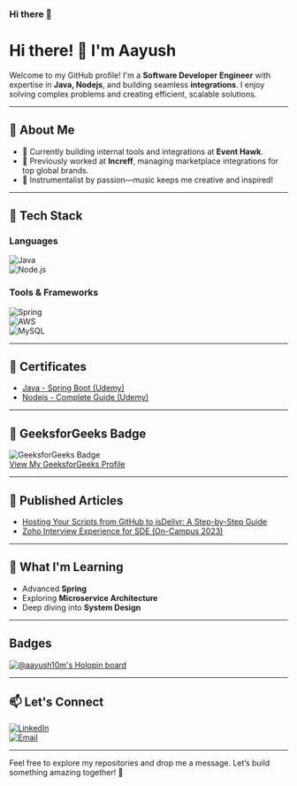 ### Hi there 👋

<!--
**AayushMaurya/AayushMaurya** is a ✨ _special_ ✨ repository because its `README.md` (this file) appears on your GitHub profile.

Here are some ideas to get you started:

- 🔭 I’m currently working on ...
- 🌱 I’m currently learning ...
- 👯 I’m looking to collaborate on ...
- 🤔 I’m looking for help with ...
- 💬 Ask me about ...
- 📫 How to reach me: ...
- 😄 Pronouns: ...
- ⚡ Fun fact: ...
-->

# Hi there! 👋 I'm Aayush  

Welcome to my GitHub profile! I'm a **Software Developer Engineer** with expertise in **Java, Nodejs**, and building seamless **integrations**. I enjoy solving complex problems and creating efficient, scalable solutions.  

---

## 🌟 About Me  

- 🚀 Currently building internal tools and integrations at **Event Hawk**.  
- 🔧 Previously worked at **Increff**, managing marketplace integrations for top global brands.  
- 🎸 Instrumentalist by passion—music keeps me creative and inspired!  

---

## 🔨 Tech Stack  

### Languages  
![Java](https://img.shields.io/badge/Java-ED8B00?style=for-the-badge&logo=java&logoColor=white)  
![Node.js](https://img.shields.io/badge/Node.js-339933?style=for-the-badge&logo=node.js&logoColor=white) 

### Tools & Frameworks  
![Spring](https://img.shields.io/badge/Spring-6DB33F?style=for-the-badge&logo=spring&logoColor=white)  
![AWS](https://img.shields.io/badge/AWS-232F3E?style=for-the-badge&logo=amazon-aws&logoColor=white)  
![MySQL](https://img.shields.io/badge/MySQL-4479A1?style=for-the-badge&logo=mysql&logoColor=white)  

---

## 📜 Certificates  

- [Java - Spring Boot (Udemy)](https://www.udemy.com/certificate/UC-5bed8ab4-3a6f-43ea-afef-e38c482c5cf9/)  
- [Nodejs - Complete Guide (Udemy)](https://www.udemy.com/certificate/UC-2abfc32a-fdba-4bba-b0f8-0365246cbf5e/)  

---

## 🏅 GeeksforGeeks Badge  

![GeeksforGeeks Badge](https://media.geeksforgeeks.org/badges_dir/4ff93d1732102f5f52a67705a240e6a0fbe1fc396eaf8bea4e1c9d5d1dcdc325.png)  
[View My GeeksforGeeks Profile](https://www.geeksforgeeks.org/user/aayush10m/)  

---

## 📄 Published Articles  

- [Hosting Your Scripts from GitHub to jsDelivr: A Step-by-Step Guide](https://www.geeksforgeeks.org/hosting-your-scripts-from-github-to-jsdelivr-a-step-by-step-guide)  
- [Zoho Interview Experience for SDE (On-Campus 2023)](https://www.geeksforgeeks.org/zoho-interview-experience-for-sde-on-campus-2023)  

---

## 🌱 What I'm Learning  

- Advanced **Spring**
- Exploring **Microservice Architecture**  
- Deep diving into **System Design**  

---

## Badges

[![@aayush10m's Holopin board](https://holopin.me/aayush10m)](https://holopin.io/@aayush10m)

---

## 📫 Let's Connect  

[![LinkedIn](https://img.shields.io/badge/LinkedIn-0077B5?style=for-the-badge&logo=linkedin&logoColor=white)](https://www.linkedin.com/in/aayush-maurya-1329b3190/)  
[![Email](https://img.shields.io/badge/Email-D14836?style=for-the-badge&logo=gmail&logoColor=white)](mailto:aayushmaurya10m@gmail.com)  

---

Feel free to explore my repositories and drop me a message. Let’s build something amazing together! 🚀  

